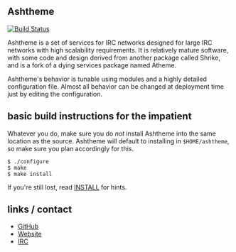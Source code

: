 ## Ashtheme
[![Build Status](https://travis-ci.org/ShaleCoders/Ashtheme.svg?branch=master)](https://travis-ci.org/ShaleCoders/Ashtheme)

Ashtheme is a set of services for IRC networks designed for large IRC networks with high
scalability requirements.  It is relatively mature software, with some code and design
derived from another package called Shrike, and is a fork of a dying services package named Atheme.

Ashtheme's behavior is tunable using modules and a highly detailed configuration file.
Almost all behavior can be changed at deployment time just by editing the configuration.

## basic build instructions for the impatient

Whatever you do, make sure you do *not* install Ashtheme into the same location as the source.
Ashtheme will default to installing in `$HOME/ashtheme`, so make sure you plan accordingly for this.

    $ ./configure
    $ make
    $ make install

If you're still lost, read [INSTALL](INSTALL) for hints.

## links / contact

 * [GitHub](http://www.github.com/ShaleCoders/Ashtheme)
 * [Website](http://www.chatfreedom.us)
 * [IRC](irc://irc.chatfreedom.us/#Ashtheme)

